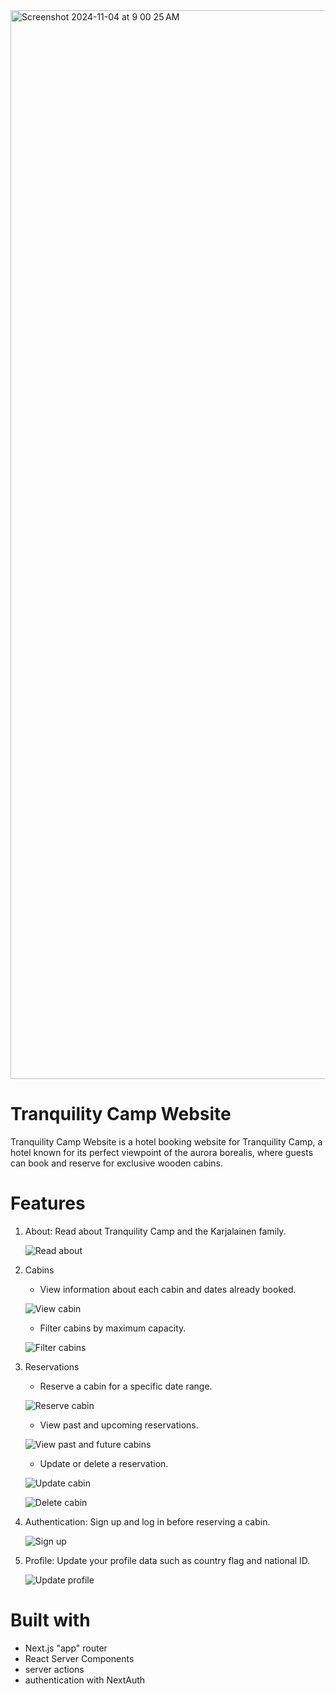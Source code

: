 <img width="1710" alt="Screenshot 2024-11-04 at 9 00 25 AM" src="https://github.com/user-attachments/assets/bed25295-ef25-4e40-94ea-90c7dfd394f0">

# Tranquility Camp Website

Tranquility Camp Website is a hotel booking website for Tranquility Camp, a hotel known for its perfect viewpoint of the aurora borealis, where guests can book and reserve for exclusive wooden cabins.


# Features

1. About: Read about Tranquility Camp and the Karjalainen family.

   ![Read about](https://github.com/user-attachments/assets/5a9367fa-5d42-4396-8836-9a41e64ffb7d)

2. Cabins

   - View information about each cabin and dates already booked.
  
   ![View cabin](https://github.com/user-attachments/assets/5a444d0d-a469-429e-81fa-ff021237cca2)

   - Filter cabins by maximum capacity.
  
   ![Filter cabins](https://github.com/user-attachments/assets/af8fbace-7d02-4a05-bfa3-9b7be5e291e4)

3. Reservations

   - Reserve a cabin for a specific date range.
  
   ![Reserve cabin](https://github.com/user-attachments/assets/332e9b4b-ff52-480d-80ac-569e28acdfb8)

   - View past and upcoming reservations.

   ![View past and future cabins](https://github.com/user-attachments/assets/d0ee268c-5b79-45c7-89bf-2c6d670a9186)

   - Update or delete a reservation.

   ![Update cabin](https://github.com/user-attachments/assets/fbcabbdd-d71a-4d39-b395-b12454c015ca)

   ![Delete cabin](https://github.com/user-attachments/assets/518ed691-86ee-4e85-9aa2-a2c1b0f9bbb0)

4. Authentication: Sign up and log in before reserving a cabin.

   ![Sign up](https://github.com/user-attachments/assets/c4a65d25-f114-460a-956d-aec49d9b110b)

5. Profile: Update your profile data such as country flag and national ID.

   ![Update profile](https://github.com/user-attachments/assets/ec4de6fc-b7fe-49b5-9b32-0c8ccd5abdd4)


# Built with

- Next.js "app" router
- React Server Components
- server actions
- authentication with NextAuth
